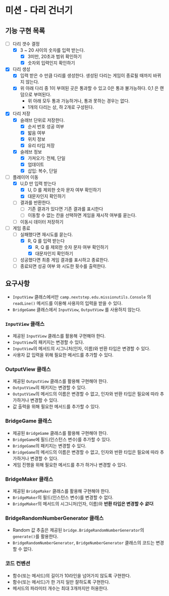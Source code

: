 # 미션 - 다리 건너기

## 기능 구현 목록
- [ ] 다리 갯수 결정
  - [x] 3 ~ 20 사이의 숫자를 입력 받는다.
    - [x] 3미만, 20초과 범위 확인하기
    - [x] 숫자외 입력인지 확인하기
- [x] 다리 생성
  - [x] 입력 받은 수 만큼 다리를 생성한다. 생성된 다리는 게임이 종료될 때까지 바뀌지 않는다.
  - [x] 위 아래 다리 중 1이 부여된 곳은 통과할 수 있고 0은 통과 불가능하다. 0,1 은 랜덤으로 부여된다.
    - 위 아래 모두 통과 가능하거나, 통과 못하는 경우는 없다.
    - 1개의 다리는 상, 하 2개로 구성된다.
- [x] 다리 저장
  - [x] 슬래브 단위로 저장한다.
    - [x] 순서 번호 성공 여부 
    - [x] 밟음 여부 
    - [x] 위치 정보
    - [x] 유리 타입 저장
  - [x] 슬레브 정보
    - [x] 가져오기: 전체, 단일
    - [x] 업데이트
    - [x] 삽입: 복수, 단일
- [ ] 플레이어 이동
  - [x] U,D 만 입력 받는다
    - [x] U, D 를 제외한 숫자 문자 여부 확인하기
    - [x] 대문자인지 확인하기
  - [ ] 결과를 반환한다.
    - [ ] 기존 결과가 있다면 기존 결과를 표시한다
    - [ ] 이동할 수 없는 칸을 선택하면 게임을 재시작 여부를 묻는다.
  - [ ] 이동시 데이터 저장하기
- [ ] 게임 종료
  - [ ] 실패했다면 재시도를 묻는다.
    - [x] R, Q 를 입력 받는다
      - [x] R, Q 를 제외한 숫자 문자 여부 확인하기
      - [x] 대문자인지 확인하기
  - [ ] 성공했다면 최종 게임 결과를 표시하고 종료한다.
  - [ ] 종료되면 성공 여부 와 시도한 횟수를 출력한다.

## 요구사항
- `InputView` 클래스에서만 `camp.nextstep.edu.missionutils.Console` 의 `readLine()` 메서드를 이용해 사용자의 입력을 받을 수 있다.
- `BridgeGame` 클래스에서 `InputView`, `OutputView` 를 사용하지 않는다.

### `InputView` 클래스
- 제공된 `InputView` 클래스를 활용해 구현해야 한다.
- `InputView`의 패키지는 변경할 수 있다.
- `InputView`의 메서드의 시그니처(인자, 이름)와 반환 타입은 변경할 수 있다.
- 사용자 값 입력을 위해 필요한 메서드를 추가할 수 있다.

### OutputView 클래스
- 제공된 `OutputView` 클래스를 활용해 구현해야 한다.
- `OutputView`의 패키지는 변경할 수 있다.
- `OutputView`의 메서드의 이름은 변경할 수 없고, 인자와 반환 타입은 필요에 따라 추가하거나 변경할 수 있다.
- 값 출력을 위해 필요한 메서드를 추가할 수 있다.

### BridgeGame 클래스
- 제공된 `BridgeGame` 클래스를 활용해 구현해야 한다.
- `BridgeGame`에 필드(인스턴스 변수)를 추가할 수 있다.
- `BridgeGame`의 패키지는 변경할 수 있다.
- `BridgeGame`의 메서드의 이름은 변경할 수 없고, 인자와 반환 타입은 필요에 따라 추가하거나 변경할 수 있다.
- 게임 진행을 위해 필요한 메서드를 추가 하거나 변경할 수 있다.

### BridgeMaker 클래스
- 제공된 `BridgeMaker` 클래스를 활용해 구현해야 한다.
- `BridgeMaker`의 필드(인스턴스 변수)를 변경할 수 없다.
- `BridgeMaker`의 메서드의 시그니처(인자, 이름)와 **반환 타입은 변경할 수 _없다._**

### BridgeRandomNumberGenerator 클래스
- Random 값 추출은 제공된 `bridge.BridgeRandomNumberGenerator`의 `generate()`를 활용한다.
- `BridgeRandomNumberGenerator`, `BridgeNumberGenerator` 클래스의 코드는 변경할 수 없다.

### 코드 컨벤션
- 함수(또는 메서드)의 길이가 10라인을 넘어가지 않도록 구현한다.
- 함수(또는 메서드)가 한 가지 일만 잘하도록 구현한다.
- 메서드의 파라미터 개수는 최대 3개까지만 허용한다.
